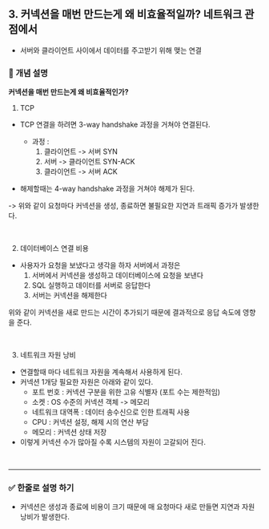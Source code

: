 ## 3. 커넥션을 매번 만드는게 왜 비효율적일까? 네트워크 관점에서

- 서버와 클라이언트 사이에서 데이터를 주고받기 위해 맺는 연결

### 🧠 개념 설명

**커넥션을 매번 만드는게 왜 비효율적인가?**

1. TCP
- TCP 연결을 하려면 3-way handshake 과정을 거쳐야 연결된다.
  - 과정 :
      1. 클라이언트 -> 서버 SYN
      2. 서버 -> 클라이언트 SYN-ACK
      3. 클라이언트 -> 서버 ACK

- 해제할때는 4-way handshake 과정을 거쳐야 해제가 된다.

-> 위와 같이 요청마다 커넥션을 생성, 종료하면 불필요한 지연과 트래픽 증가가 발생한다.

<br/>

2. 데이터베이스 연결 비용
- 사용자가 요청을 보냈다고 생각을 하자 서버에서 과정은
  1. 서버에서 커넥션을 생성하고 데이터베이스에 요청을 보낸다
  2. SQL 실행하고 데이터를 서버로 응답한다
  3. 서버는 커넥션을 해제한다

위와 같이 커넥션을 새로 만드는 시간이 추가되기 때문에 결과적으로 응답 속도에 영향을 준다.

<br/>

3. 네트워크 자원 낭비
- 연결할때 마다 네트워크 자원을 계속해서 사용하게 된다.
- 커넥션 1개당 필요한 자원은 아래와 같이 있다.
  - 포트 번호 : 커넥션 구분을 위한 고유 식별자 (포트 수는 제한적임)
  - 소켓 : OS 수준의 커넥션 객체 -> 메모리 
  - 네트워크 대역폭 : 데이터 송수신으로 인한 트래픽 사용
  - CPU : 커넥션 설정, 해제 시의 연산 부담 
  - 메모리 : 커넥션 상태 저장 
- 이렇게 커넥션 수가 많아질 수록 시스템의 자원이 고갈되어 진다.

<br/>

---
### ✅ 한줄로 설명 하기

- 커넥션은 생성과 종료에 비용이 크기 때문에 매 요청마다 새로 만들면 지연과 자원 낭비가 발생한다.
